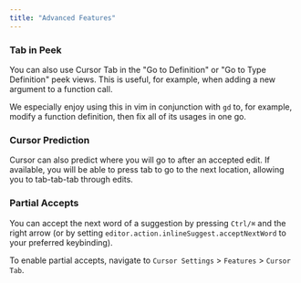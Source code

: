 ```yaml
---
title: "Advanced Features"
---
```


### Tab in Peek

You can also use Cursor Tab in the "Go to Definition" or "Go to Type Definition" peek views. This is useful, for example, when adding a new argument to a function call.


  


We especially enjoy using this in vim in conjunction with `gd` to, for example, modify a function definition, then fix all of its usages in one go.

###   Cursor Prediction

Cursor can also predict where you will go to after an accepted edit.
If available, you will be able to press tab to go to the next location, allowing you to tab-tab-tab through edits.





###   Partial Accepts

You can accept the next word of a suggestion by pressing `Ctrl/⌘` and the right arrow (or by setting `editor.action.inlineSuggest.acceptNextWord` to your preferred keybinding).

To enable partial accepts, navigate to `Cursor Settings` > `Features` > `Cursor Tab`.
